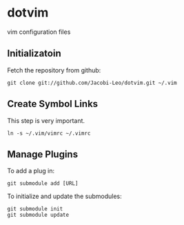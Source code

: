 # dotvim

vim configuration files

## Initializatoin
Fetch the repository from github:

```
git clone git://github.com/Jacobi-Leo/dotvim.git ~/.vim
```
## Create Symbol Links
This step is very important.
```
ln -s ~/.vim/vimrc ~/.vimrc
```

## Manage Plugins
To add a plug in:
```
git submodule add [URL]
```
To initialize and update the submodules:
```
git submodule init
git submodule update
```
